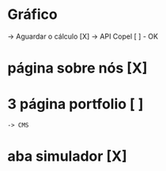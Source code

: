 
# Gráfico
-> Aguardar o cálculo [X]
-> API Copel [ ] - OK 

# página sobre nós [X]

# 3 página portfolio [ ]
    -> CMS

# aba simulador [X]
